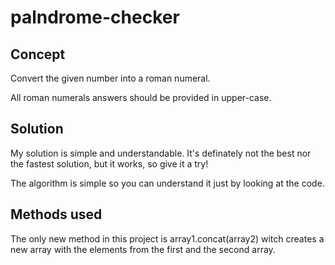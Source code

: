 # palndrome-checker

## Concept
Convert the given number into a roman numeral.

All roman numerals answers should be provided in upper-case.

## Solution
My solution is simple and understandable. It's definately not the best nor the fastest solution, but it works, so give it a try!

The algorithm is simple so you can understand it just by looking at the code.

## Methods used
  The only new method in this project is array1.concat(array2) witch creates a new array with the elements from the first and the second array.

